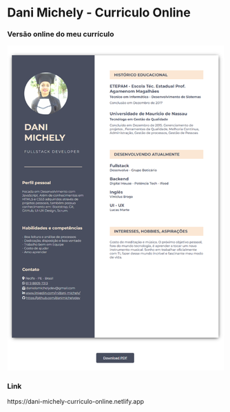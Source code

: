 # Dani Michely - Curriculo Online 

<h3>Versão online do meu currículo</h3>



![screencapture](screencapture.png)



<h3>Link</h3>
https://dani-michely-curriculo-online.netlify.app





